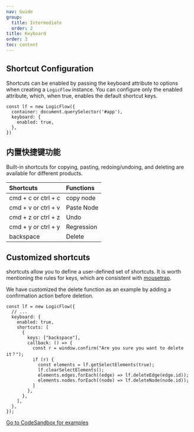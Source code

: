 ```yaml
---
nav: Guide
group:
  title: Intermediate
  order: 2
title: Keyboard
order: 3
toc: content
---
```


## Shortcut Configuration

Shortcuts can be enabled by passing the keyboard attribute to options when creating a `LogicFlow`
instance.
You can configure only the enabled attribute, which, when true, enables the default shortcut keys.

```tsx | pure
const lf = new LogicFlow({
  container: document.querySelector('#app'),
  keyboard: {
    enabled: true,
  },
})
```

## 内置快捷键功能

Built-in shortcuts for copying, pasting, redoing/undoing, and deleting are available for different
products.

| Shortcuts           | Functions  |
|:--------------------|:-----------|
| cmd + c or ctrl + c | copy node  |
| cmd + v or ctrl + v | Paste Node |
| cmd + z or ctrl + z | Undo       |
| cmd + y or ctrl + y | Regression |
| backspace           | Delete     |

## Customized shortcuts

shortcuts allow you to define a user-defined set of shortcuts.
It is worth mentioning the rules for keys, which are consistent
with [mousetrap](https://www.npmjs.com/package/mousetrap).

We have customized the delete function as an example by adding a confirmation action before
deletion.

```tsx | pure
const lf = new LogicFlow({
  // ...
  keyboard: {
    enabled: true,
    shortcuts: [
      {
        keys: ["backspace"],
        callback: () => {
          const r = window.confirm("Are you sure you want to delete it？");
          if (r) {
            const elements = lf.getSelectElements(true);
            lf.clearSelectElements();
            elements.edges.forEach((edge) => lf.deleteEdge(edge.id));
            elements.nodes.forEach((node) => lf.deleteNode(node.id));
          }
        },
      },
    ],
  },
});
```

<a href="https://codesandbox.io/embed/logicflow-base10-eerft?fontsize=14&hidenavigation=1&theme=dark&view=preview" target="_blank"> Go to CodeSandbox for examples </a>
